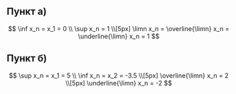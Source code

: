 ## Пункт а)

$$ \inf x_n = x_1 = 0 \\ \sup x_n = 1 \\[5px] \limn x_n = \overline{\limn} x_n = \underline{\limn} x_n = 1 $$

## Пункт б)

$$ \sup x_n = x_1 = 5 \\ \inf x_n = x_2 = -3.5 \\[5px] \overline{\limn} x_n = 2 \\[5px] \underline{\limn} x_n = -2 $$